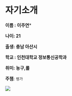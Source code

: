 





# 자기소개

**이름  : 이주연***

**나이:      21**



**출생: 충남 아산시**

**학교 : 인천대학교 정보통신공학과**

**취미: 농구,롤**

**주챔**: `렝가`

![](C:\Users\User\Documents\렝ㅇ가.png)